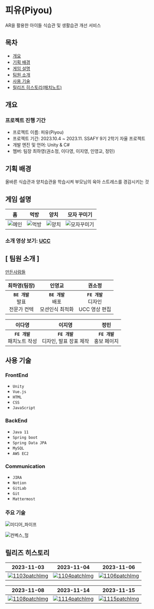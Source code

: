 # 피유(Piyou)

AR을 활용한 아이들 식습관 및 생활습관 개선 서비스

## 목차

- [개요](#개요)
- [기획 배경](#기획-배경)
- [게임 설명](#게임-설명)
- [팀원 소개](#팀원-소개)
- [사용 기술](#사용-기술)
- [릴리즈 히스토리(패치노트)](#릴리즈-히스토리)

## 개요

### 프로젝트 진행 기간

- 프로젝트 이름: 피유(Piyou)
- 프로젝트 기간: 2023.10.4 ~ 2023.11. SSAFY 9기 2학기 자율 프로젝트
- 개발 엔진 및 언어: Unity & C#
- 멤버: 팀장 최하영(권소정, 이다영, 이지영, 인영교, 정민)

## 기획 배경

올바른 식습관과 양치습관을 학습시켜 부모님의 육아 스트레스를 경감시키는 것

## 게임 설명

|                             홈                              |                            먹방                             |                            양치                             |                               모자 꾸미기                               |
| :---------------------------------------------------------: | :---------------------------------------------------------: | :---------------------------------------------------------: | :---------------------------------------------------------------------: |
| ![메인](/uploads/5fb08fe34599d368ede1b59fb2a7418a/메인.png) | ![먹방](/uploads/77c427fd890f6c76e60661d6b1310be6/먹방.png) | ![양치](/uploads/810a3be7b0617de91fdf7e9e8f8a590b/양치.png) | ![모자꾸미기](/uploads/ff7d4936a2bc22c648351e0b09d5679f/모자꾸미기.png) |

### 소개 영상 보기: [UCC](https://youtu.be/6nWyjqQSRyo?feature=shared)

## [ 팀원 소개 ]

[만든사람들](/uploads/9003c3675ea00540bd39a8a1624d6c22/만든사람들.mp4)

|             **최하영(팀장)**              |                   **인영교**                   |                  **권소정**                   |
| :---------------------------------------: | :--------------------------------------------: | :-------------------------------------------: |
| **`BE 개발`**<br/> 발표 <br/> 전문가 컨텍 | **`BE 개발`** <br/> 배포 <br/> 모션인식 최적화 | **`FE 개발`**<br/> 디자인 <br/> UCC 영상 편집 |

|            **이다영**            |                **이지영**                 |            **정민**            |
| :------------------------------: | :---------------------------------------: | :----------------------------: |
| **`FE 개발`**<br/> 패치노트 작성 | **`FE 개발`**<br/> 디자인, 발표 장표 제작 | **`FE 개발`**<br/> 홍보 페이지 |

## 사용 기술

### **FrontEnd**

- `Unity`
- `Vue.js`
- `HTML`
- `CSS`
- `JavaScript`

### **BackEnd**

- `Java 11`
- `Spring boot`
- `Spring Data JPA`
- `MySQL`
- `AWS EC2`

### **Communication**

- `JIRA`
- `Notion`
- `GitLab`
- `Git`
- `Mattermost`

### 주요 기술

![미디어_파이프](/uploads/fed8f31c650170eacdc3eca9559dc622/미디어_파이프.png)

![컨벡스_헐](/uploads/8652ba78279c6816eb5ad331d304ffd5/컨벡스_헐.png)

## 릴리즈 히스토리

| 2023-11-03                                                                                                                                                                                | 2023-11-04                                                                                                                                     | 2023-11-06                                                                                                                                           |
| ----------------------------------------------------------------------------------------------------------------------------------------------------------------------------------------- | ---------------------------------------------------------------------------------------------------------------------------------------------- | ---------------------------------------------------------------------------------------------------------------------------------------------------- |
| [![1103patchImg](https://lab.ssafy.com/s09-final/S09P31B106/uploads/40c09c928b540369fe2314cc58fedc53/1103patchImg.png)](https://piyou.notion.site/PiYou-1010e0122928411cbac97884d75ad5e2) | [![1104patchImg](/uploads/a7214b3de6830599fbfa9419a4a6b4a1/1104patchImg.png)](https://piyou.notion.site/11-4-0228d5c7e34a4c2793dcbdb3a7c19fd9) | [![1106patchImg](/uploads/6aa1bbff399b413ca65df05e5d63ee9f/1106patchImg.png)](https://piyou.notion.site/11-6-PiYou-e47d18dfa28d4b0bae6b3609cf866463) |

| 2023-11-08                                                                                                                                               | 2023-11-14                                                                                                                                      | 2023-11-15                                                                                                                                                |
| -------------------------------------------------------------------------------------------------------------------------------------------------------- | ----------------------------------------------------------------------------------------------------------------------------------------------- | --------------------------------------------------------------------------------------------------------------------------------------------------------- |
| [![1108patchImg](/uploads/772ac98327eaf22beb0ff0252bd1ff2c/1108patchImg.png)](https://piyou.notion.site/11-8-Ver-1-0-0-94a5fab7776645028f20f744cdb8d3c8) | [![1114patchImg](/uploads/97fbe570bf638cb309810dd0abbf5def/1114patchImg.png)](https://piyou.notion.site/11-14-03d08b3ac31a4996a258bcae275e0c94) | [![1115patchImg](/uploads/15fa302698b3ddaff695bf07acfa9fd8/1115patchImg.png)](https://piyou.notion.site/11-15-Ver-2-0-0-e820af624e7e496aa47da6bc7c85d362) |
